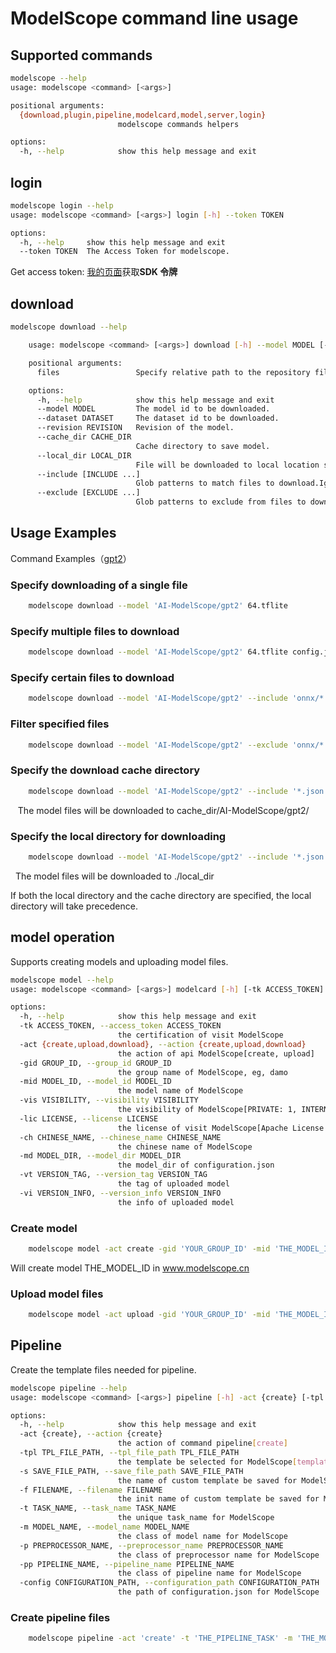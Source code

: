 # ModelScope command line usage
## Supported commands
```bash
modelscope --help
usage: modelscope <command> [<args>]

positional arguments:
  {download,plugin,pipeline,modelcard,model,server,login}
                        modelscope commands helpers

options:
  -h, --help            show this help message and exit

```
## login
```bash
modelscope login --help
usage: modelscope <command> [<args>] login [-h] --token TOKEN

options:
  -h, --help     show this help message and exit
  --token TOKEN  The Access Token for modelscope.
```
Get access token: [我的页面](https://modelscope.cn/my/myaccesstoken)获取**SDK 令牌**


## download
```bash
modelscope download --help

    usage: modelscope <command> [<args>] download [-h] --model MODEL [--revision REVISION] [--cache_dir CACHE_DIR] [--local_dir LOCAL_DIR] [--include [INCLUDE ...]] [--exclude [EXCLUDE ...]] [files ...]

    positional arguments:
      files                 Specify relative path to the repository file(s) to download.(e.g 'tokenizer.json', 'onnx/decoder_model.onnx').

    options:
      -h, --help            show this help message and exit
      --model MODEL         The model id to be downloaded.
      --dataset DATASET     The dataset id to be downloaded.
      --revision REVISION   Revision of the model.
      --cache_dir CACHE_DIR
                            Cache directory to save model.
      --local_dir LOCAL_DIR
                            File will be downloaded to local location specified bylocal_dir, in this case, cache_dir parameter will be ignored.
      --include [INCLUDE ...]
                            Glob patterns to match files to download.Ignored if file is specified
      --exclude [EXCLUDE ...]
                            Glob patterns to exclude from files to download.Ignored if file is specified
```
## Usage Examples

Command Examples（[gpt2](https://www.modelscope.cn/models/AI-ModelScope/gpt2/files)）

### Specify downloading of a single file
```bash
    modelscope download --model 'AI-ModelScope/gpt2' 64.tflite
```

### Specify multiple files to download
```bash
    modelscope download --model 'AI-ModelScope/gpt2' 64.tflite config.json
```
### Specify certain files to download 
```bash
    modelscope download --model 'AI-ModelScope/gpt2' --include 'onnx/*' '*.tflite'
```
### Filter specified files
```bash
    modelscope download --model 'AI-ModelScope/gpt2' --exclude 'onnx/*' '*.tflite' 
```
### Specify the download cache directory
```bash
    modelscope download --model 'AI-ModelScope/gpt2' --include '*.json' --cache_dir './cache_dir'
```
   The model files will be downloaded to cache\_dir/AI-ModelScope/gpt2/

### Specify the local directory for downloading    
```bash
    modelscope download --model 'AI-ModelScope/gpt2' --include '*.json' --cache_dir './local_dir'
```
  The model files will be downloaded to ./local\_dir

If both the local directory and the cache directory are specified, the local directory will take precedence.

## model operation
Supports creating models and uploading model files.
```bash
modelscope model --help
usage: modelscope <command> [<args>] modelcard [-h] [-tk ACCESS_TOKEN] -act {create,upload,download} [-gid GROUP_ID] -mid MODEL_ID [-vis VISIBILITY] [-lic LICENSE] [-ch CHINESE_NAME] [-md MODEL_DIR] [-vt VERSION_TAG] [-vi VERSION_INFO]

options:
  -h, --help            show this help message and exit
  -tk ACCESS_TOKEN, --access_token ACCESS_TOKEN
                        the certification of visit ModelScope
  -act {create,upload,download}, --action {create,upload,download}
                        the action of api ModelScope[create, upload]
  -gid GROUP_ID, --group_id GROUP_ID
                        the group name of ModelScope, eg, damo
  -mid MODEL_ID, --model_id MODEL_ID
                        the model name of ModelScope
  -vis VISIBILITY, --visibility VISIBILITY
                        the visibility of ModelScope[PRIVATE: 1, INTERNAL:3, PUBLIC:5]
  -lic LICENSE, --license LICENSE
                        the license of visit ModelScope[Apache License 2.0|GPL-2.0|GPL-3.0|LGPL-2.1|LGPL-3.0|AFL-3.0|ECL-2.0|MIT]
  -ch CHINESE_NAME, --chinese_name CHINESE_NAME
                        the chinese name of ModelScope
  -md MODEL_DIR, --model_dir MODEL_DIR
                        the model_dir of configuration.json
  -vt VERSION_TAG, --version_tag VERSION_TAG
                        the tag of uploaded model
  -vi VERSION_INFO, --version_info VERSION_INFO
                        the info of uploaded model
```

### Create model
```bash
    modelscope model -act create -gid 'YOUR_GROUP_ID' -mid 'THE_MODEL_ID' -vis 1 -lic 'MIT' -ch '中文名字'
```
Will create model THE_MODEL_ID in www.modelscope.cn

### Upload model files
```bash
    modelscope model -act upload -gid 'YOUR_GROUP_ID' -mid 'THE_MODEL_ID' -md modelfiles/ -vt 'v0.0.1' -vi 'upload model files'
```

## Pipeline
Create the template files needed for pipeline.

```bash
modelscope pipeline --help
usage: modelscope <command> [<args>] pipeline [-h] -act {create} [-tpl TPL_FILE_PATH] [-s SAVE_FILE_PATH] [-f FILENAME] -t TASK_NAME [-m MODEL_NAME] [-p PREPROCESSOR_NAME] [-pp PIPELINE_NAME] [-config CONFIGURATION_PATH]

options:
  -h, --help            show this help message and exit
  -act {create}, --action {create}
                        the action of command pipeline[create]
  -tpl TPL_FILE_PATH, --tpl_file_path TPL_FILE_PATH
                        the template be selected for ModelScope[template.tpl]
  -s SAVE_FILE_PATH, --save_file_path SAVE_FILE_PATH
                        the name of custom template be saved for ModelScope
  -f FILENAME, --filename FILENAME
                        the init name of custom template be saved for ModelScope
  -t TASK_NAME, --task_name TASK_NAME
                        the unique task_name for ModelScope
  -m MODEL_NAME, --model_name MODEL_NAME
                        the class of model name for ModelScope
  -p PREPROCESSOR_NAME, --preprocessor_name PREPROCESSOR_NAME
                        the class of preprocessor name for ModelScope
  -pp PIPELINE_NAME, --pipeline_name PIPELINE_NAME
                        the class of pipeline name for ModelScope
  -config CONFIGURATION_PATH, --configuration_path CONFIGURATION_PATH
                        the path of configuration.json for ModelScope
```

### Create pipeline files
```bash
    modelscope pipeline -act 'create' -t 'THE_PIPELINE_TASK' -m 'THE_MODEL_NAME' -pp 'THE_PIPELINE_NAME'
```
